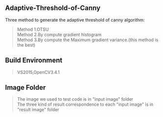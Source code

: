 ## Adaptive-Threshold-of-Canny
Three method to generate the adaptive threshold of canny algorithm:<br> 
>Method 1.OTSU<br> 
>Method 2.By compute gradient histogram<br> 
>Method 3.By compute the Maximum gradient variance.(this method is the best)<br> 

## Build Environment
>VS2015,OpenCV3.4.1

## Image Folder
>The image we used to test code is in "input image" folder<br>
>The three kind of result correspondence to each "input image" is in "result image" folder<br>
